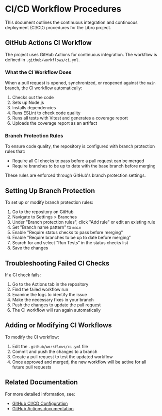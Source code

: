 # CI/CD Workflow Procedures

This document outlines the continuous integration and continuous deployment (CI/CD) procedures for the Libro project.

## GitHub Actions CI Workflow

The project uses GitHub Actions for continuous integration. The workflow is defined in `.github/workflows/ci.yml`.

### What the CI Workflow Does

When a pull request is opened, synchronized, or reopened against the `main` branch, the CI workflow automatically:

1. Checks out the code
2. Sets up Node.js
3. Installs dependencies
4. Runs ESLint to check code quality
5. Runs all tests with Vitest and generates a coverage report
6. Uploads the coverage report as an artifact

### Branch Protection Rules

To ensure code quality, the repository is configured with branch protection rules that:

- Require all CI checks to pass before a pull request can be merged
- Require branches to be up to date with the base branch before merging

These rules are enforced through GitHub's branch protection settings.

## Setting Up Branch Protection

To set up or modify branch protection rules:

1. Go to the repository on GitHub
2. Navigate to Settings > Branches
3. Under "Branch protection rules", click "Add rule" or edit an existing rule
4. Set "Branch name pattern" to `main`
5. Enable "Require status checks to pass before merging"
6. Enable "Require branches to be up to date before merging"
7. Search for and select "Run Tests" in the status checks list
8. Save the changes

## Troubleshooting Failed CI Checks

If a CI check fails:

1. Go to the Actions tab in the repository
2. Find the failed workflow run
3. Examine the logs to identify the issue
4. Make the necessary fixes in your branch
5. Push the changes to update the pull request
6. The CI workflow will run again automatically

## Adding or Modifying CI Workflows

To modify the CI workflow:

1. Edit the `.github/workflows/ci.yml` file
2. Commit and push the changes to a branch
3. Create a pull request to test the updated workflow
4. Once approved and merged, the new workflow will be active for all future pull requests

## Related Documentation

For more detailed information, see:

- [GitHub CI/CD Configuration](.github/README.md)
- [GitHub Actions documentation](https://docs.github.com/en/actions)

